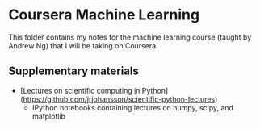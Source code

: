 # Coursera Machine Learning
This folder contains my notes for the machine learning course (taught by Andrew Ng) that I will be taking on Coursera.

## Supplementary materials

* [Lectures on scientific computing in Python] (https://github.com/jrjohansson/scientific-python-lectures)
    - IPython notebooks containing lectures on numpy, scipy, and matplotlib
